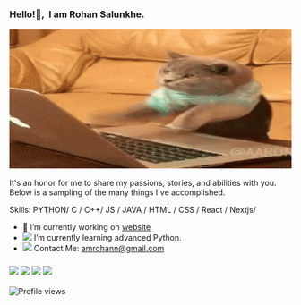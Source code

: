 ### Hello!👋,&nbsp; I am Rohan Salunkhe.
<p align="center">
  <img width=600px, height= 250vh src="banner.gif"/>
</p>

It's an honor for me to share my passions, stories, and abilities with you. Below is a sampling of the many things I've accomplished.

Skills: PYTHON/ C / C++/ JS / JAVA / HTML / CSS / React / Nextjs/
- 🔭 I’m currently working on [website](https://rohan.ml)
- <img src="https://img.icons8.com/color/12/fa314a/critical-thinking--v2.png"/> I’m currently learning advanced Python.
- <img src="https://img.icons8.com/ios-filled/12/fa314a/speech-bubble--v2.png"/> Contact Me: amrohann@gmail.com

### [<img src="https://img.icons8.com/ios/30/fa314a/instagram-new--v3.png"/>](https://www.instagram.com/amrohann/) [<img src="https://img.icons8.com/ios/30/fa314a/facebook--v2.png"/>](https://www.facebook.com/amrohann) [<img src="https://img.icons8.com/ios/30/fa314a/twitter-circled--v2.png"/>](https://twitter.com/Amrohann) [<img src="https://img.icons8.com/ios/30/fa314a/github.png"/>](https://github.com/amrohan)
![Profile views](https://gpvc.arturio.dev/amrohan)  
